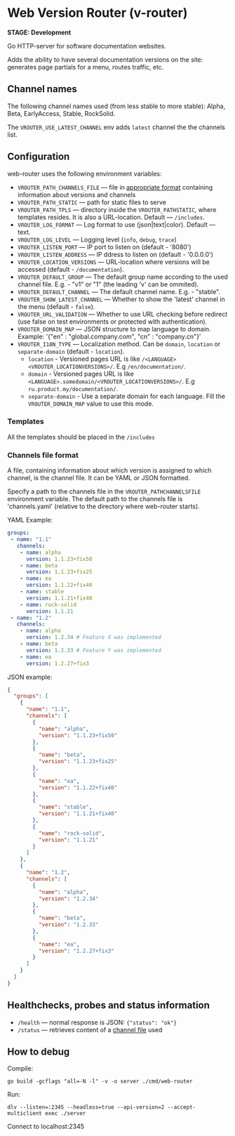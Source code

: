 # Web Version Router (v-router)

**STAGE: Development**

Go HTTP-server for software documentation websites. 

Adds the ability to have several documentation versions on the site: generates page partials for a menu, routes traffic, etc.

## Channel names

The following channel names used (from less stable to more stable): Alpha, Beta, EarlyAccess, Stable, RockSolid.

The `VROUTER_USE_LATEST_CHANNEL` env adds  `latest` channel the the channels list.

## Configuration
web-router uses the following environment variables:
- `VROUTER_PATH_CHANNELS_FILE` — file in [appropriate format](#channels-file-format) containing information about versions and channels  
- `VROUTER_PATH_STATIC` — path for static files to serve
- `VROUTER_PATH_TPLS` — directory inside the `VROUTER_PATHSTATIC`, where templates resides. It is also a URL-location. Default — `/includes`. 
- `VROUTER_LOG_FORMAT` — Log format to use (json|text|color). Default — text.
- `VROUTER_LOG_LEVEL` — Logging level (`info`, `debug`, `trace`)
- `VROUTER_LISTEN_PORT` —  IP port to listen on (default - '8080')
- `VROUTER_LISTEN_ADDRESS` — IP ddress to listen on (default - '0.0.0.0')
- `VROUTER_LOCATION_VERSIONS` —  URL-location where versions will be accessed (default - `/documentation`).
- `VROUTER_DEFAULT_GROUP` —  The default group name according to the used channel file. E.g. - "v1" or "1" (the leading 'v' can be ommited).
- `VROUTER_DEFAULT_CHANNEL` —  The default channel name. E.g. - "stable".
- `VROUTER_SHOW_LATEST_CHANNEL` —  Whether to show the 'latest' channel in the menu (default - `false`).
- `VROUTER_URL_VALIDATION` — Whether to use URL checking before redirect (use false on test environments or protected with authentication).
- `VROUTER_DOMAIN_MAP` — JSON structure to map language to domain. Example: '{"en" : "global.company.com", "cn" : "company.cn"}'
- `VROUTER_I18N_TYPE` — Localization method. Can be `domain`, `location` or `separate-domain` (default - `location`).
  - `location` - Versioned pages URL is like `/<LANGUAGE><VROUTER_LOCATIONVERSIONS>/`. E.g `/en/documentation/`.
  - `domain` - Versioned pages URL is like `<LANGUAGE>.somedomain/<VROUTER_LOCATIONVERSIONS>/`. E.g `ru.product.my/documentation/`.
  - `separate-domain` - Use a separate domain for each language. Fill the `VROUTER_DOMAIN_MAP` value to use this mode.

### Templates

All the templates should be placed in the `/includes`

### Channels file format

A file, containing information about which version is assigned to which channel, is the channel file. It can be YAML or JSON formatted.

Specify a path to the channels file in the `VROUTER_PATHCHANNELSFILE` environment variable. The default path to the channels file is 'channels.yaml' (relative to the directory where web-router starts).

YAML Example:
```yaml 
groups:
 - name: "1.1"
   channels:
    - name: alpha
      version: 1.1.23+fix50
    - name: beta
      version: 1.1.23+fix25
    - name: ea
      version: 1.1.22+fix40
    - name: stable
      version: 1.1.21+fix40
    - name: rock-solid
      version: 1.1.21
 - name: "1.2"
   channels:
    - name: alpha
      version: 1.2.34 # Feature X was implemented
    - name: beta
      version: 1.2.33 # Feature Y was implemented
    - name: ea
      version: 1.2.27+fix3
```

JSON example:
```json
{
  "groups": [
    {
      "name": "1.1",
      "channels": [
        {
          "name": "alpha",
          "version": "1.1.23+fix50"
        },
        {
          "name": "beta",
          "version": "1.1.23+fix25"
        },
        {
          "name": "ea",
          "version": "1.1.22+fix40"
        },
        {
          "name": "stable",
          "version": "1.1.21+fix40"
        },
        {
          "name": "rock-solid",
          "version": "1.1.21"
        }
      ]
    },
    {
      "name": "1.2",
      "channels": [
        {
          "name": "alpha",
          "version": "1.2.34"
        },
        {
          "name": "beta",
          "version": "1.2.33"
        },
        {
          "name": "ea",
          "version": "1.2.27+fix3"
        }
      ]
    }
  ]
}
```

## Healthchecks, probes and status information

- `/health` — normal response is JSON: `{"status": "ok"}`
- `/status` — retrieves content of a [channel file](#channels-file-format) used

## How to debug

Compile:
```
go build -gcflags "all=-N -l" -v -o server ./cmd/web-router
```

Run:
```
dlv --listen=:2345 --headless=true --api-version=2 --accept-multiclient exec ./server
```

Connect to localhost:2345
